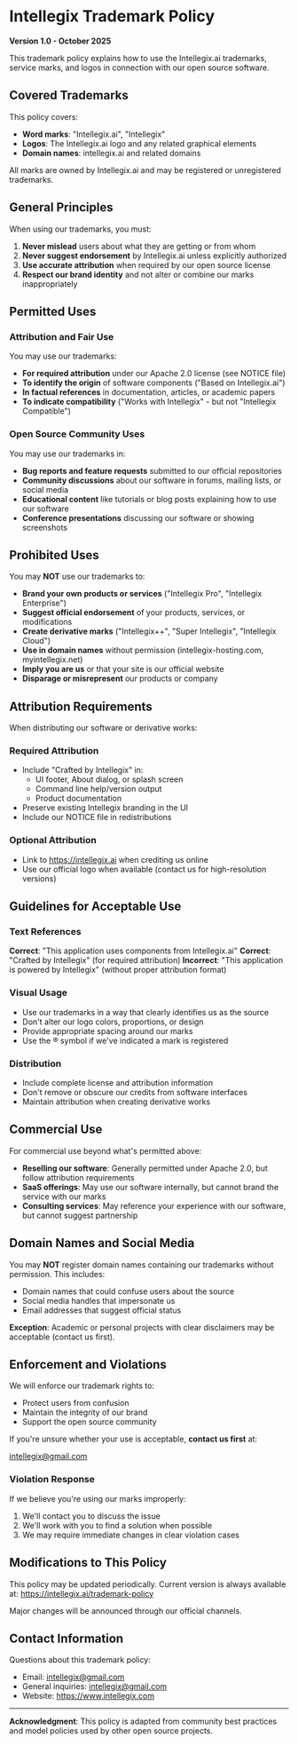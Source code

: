 # Intellegix Trademark Policy
**Version 1.0 - October 2025**

This trademark policy explains how to use the Intellegix.ai trademarks, service marks, and logos in connection with our open source software.

## Covered Trademarks

This policy covers:
- **Word marks**: "Intellegix.ai", "Intellegix"
- **Logos**: The Intellegix.ai logo and any related graphical elements
- **Domain names**: intellegix.ai and related domains

All marks are owned by Intellegix.ai and may be registered or unregistered trademarks.

## General Principles

When using our trademarks, you must:
1. **Never mislead** users about what they are getting or from whom
2. **Never suggest endorsement** by Intellegix.ai unless explicitly authorized
3. **Use accurate attribution** when required by our open source license
4. **Respect our brand identity** and not alter or combine our marks inappropriately

## Permitted Uses

### Attribution and Fair Use
You may use our trademarks:
- **For required attribution** under our Apache 2.0 license (see NOTICE file)
- **To identify the origin** of software components ("Based on Intellegix.ai")
- **In factual references** in documentation, articles, or academic papers
- **To indicate compatibility** ("Works with Intellegix" - but not "Intellegix Compatible")

### Open Source Community Uses
You may use our trademarks in:
- **Bug reports and feature requests** submitted to our official repositories
- **Community discussions** about our software in forums, mailing lists, or social media
- **Educational content** like tutorials or blog posts explaining how to use our software
- **Conference presentations** discussing our software or showing screenshots

## Prohibited Uses

You may **NOT** use our trademarks to:
- **Brand your own products or services** ("Intellegix Pro", "Intellegix Enterprise")
- **Suggest official endorsement** of your products, services, or modifications
- **Create derivative marks** ("Intellegix++", "Super Intellegix", "Intellegix Cloud")
- **Use in domain names** without permission (intellegix-hosting.com, myintellegix.net)
- **Imply you are us** or that your site is our official website
- **Disparage or misrepresent** our products or company

## Attribution Requirements

When distributing our software or derivative works:

### Required Attribution
- Include "Crafted by Intellegix" in:
  - UI footer, About dialog, or splash screen
  - Command line help/version output
  - Product documentation
- Preserve existing Intellegix branding in the UI
- Include our NOTICE file in redistributions

### Optional Attribution
- Link to https://intellegix.ai when crediting us online
- Use our official logo when available (contact us for high-resolution versions)

## Guidelines for Acceptable Use

### Text References
**Correct**: "This application uses components from Intellegix.ai"
**Correct**: "Crafted by Intellegix" (for required attribution)
**Incorrect**: "This application is powered by Intellegix" (without proper attribution format)

### Visual Usage
- Use our trademarks in a way that clearly identifies us as the source
- Don't alter our logo colors, proportions, or design
- Provide appropriate spacing around our marks
- Use the ® symbol if we've indicated a mark is registered

### Distribution
- Include complete license and attribution information
- Don't remove or obscure our credits from software interfaces
- Maintain attribution when creating derivative works

## Commercial Use

For commercial use beyond what's permitted above:
- **Reselling our software**: Generally permitted under Apache 2.0, but follow attribution requirements
- **SaaS offerings**: May use our software internally, but cannot brand the service with our marks
- **Consulting services**: May reference your experience with our software, but cannot suggest partnership

## Domain Names and Social Media

You may **NOT** register domain names containing our trademarks without permission. This includes:
- Domain names that could confuse users about the source
- Social media handles that impersonate us
- Email addresses that suggest official status

**Exception**: Academic or personal projects with clear disclaimers may be acceptable (contact us first).

## Enforcement and Violations

We will enforce our trademark rights to:
- Protect users from confusion
- Maintain the integrity of our brand
- Support the open source community

If you're unsure whether your use is acceptable, **contact us first** at: 

intellegix@gmail.com

### Violation Response
If we believe you're using our marks improperly:
1. We'll contact you to discuss the issue
2. We'll work with you to find a solution when possible
3. We may require immediate changes in clear violation cases

## Modifications to This Policy

This policy may be updated periodically. Current version is always available at:
https://intellegix.ai/trademark-policy

Major changes will be announced through our official channels.

## Contact Information

Questions about this trademark policy:
- Email: intellegix@gmail.com
- General inquiries: intellegix@gmail.com
- Website: https://www.intellegix.com

----
**Acknowledgment**: This policy is adapted from community best practices and model policies used by other open source projects.